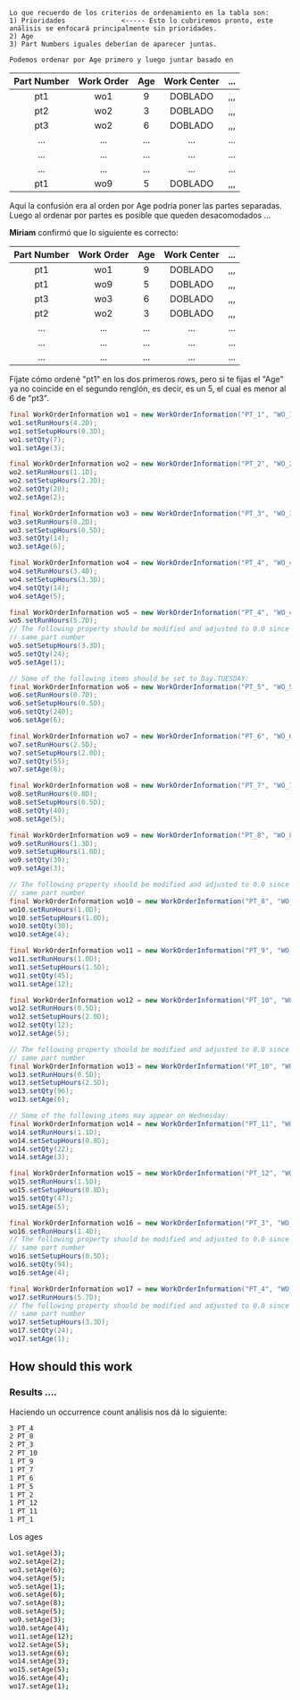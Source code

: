     Lo que recuerdo de los criterios de ordenamiento en la tabla son:
    1) Prioridades              <----- Esto lo cubriremos pronto, este análisis se enfocará principalmente sin prioridades.
    2) Age
    3) Part Numbers iguales deberían de aparecer juntas. 

    Podemos ordenar por Age primero y luego juntar basado en 

|Part Number|Work Order|Age|Work Center|...|
|:----------:|:-----:|:---:|:-----:|:---:|
|pt1       | wo1       |9|DOBLADO|,,,|
|pt2       | wo2       |3|DOBLADO|,,,|
|pt3       | wo2       |6|DOBLADO|,,,|
|...       | ...       |...|...|...|
|...       | ...       |...|...|...|
|...       | ...       |...|...|...|
|pt1       | wo9       |5|DOBLADO|,,,|

Aquí la confusión era al orden por Age podría poner las partes separadas.
Luego al ordenar por partes es posible que queden desacomodados ...

**Miriam** confirmó que lo siguiente es correcto:

|Part Number|Work Order|Age|Work Center|...|
|:----------:|:-----:|:---:|:-----:|:---:|
|pt1       | wo1       |9|DOBLADO|,,,|
|pt1       | wo9       |5|DOBLADO|,,,|
|pt3       | wo3       |6|DOBLADO|,,,|
|pt2       | wo2       |3|DOBLADO|,,,|
|...       | ...       |...|...|...|
|...       | ...       |...|...|...|
|...       | ...       |...|...|...|

Fíjate cómo ordené "pt1" en los dos primeros rows, pero si te fijas el "Age" ya no coincide en el segundo renglón, es decir, es un 5, el cual es menor al 6 de "pt3". 

```java
final WorkOrderInformation wo1 = new WorkOrderInformation("PT_1", "WO_1");
wo1.setRunHours(4.2D);
wo1.setSetupHours(0.3D);
wo1.setQty(7);
wo1.setAge(3);
```

```java
final WorkOrderInformation wo2 = new WorkOrderInformation("PT_2", "WO_2");
wo2.setRunHours(1.1D);
wo2.setSetupHours(2.3D);
wo2.setQty(20);
wo2.setAge(2);
```

```java
final WorkOrderInformation wo3 = new WorkOrderInformation("PT_3", "WO_3");
wo3.setRunHours(0.2D);
wo3.setSetupHours(0.5D);
wo3.setQty(14);
wo3.setAge(6);
```

```java
final WorkOrderInformation wo4 = new WorkOrderInformation("PT_4", "WO_4");
wo4.setRunHours(3.4D);
wo4.setSetupHours(3.3D);
wo4.setQty(14);
wo4.setAge(5);
```

```java
final WorkOrderInformation wo5 = new WorkOrderInformation("PT_4", "WO_4");
wo5.setRunHours(5.7D);
// The following property should be modified and adjusted to 0.0 since the previous item shares the
// same part number
wo5.setSetupHours(3.3D);
wo5.setQty(24);
wo5.setAge(1);
```

```java
// Some of the following items should be set to Day.TUESDAY:
final WorkOrderInformation wo6 = new WorkOrderInformation("PT_5", "WO_5");
wo6.setRunHours(0.7D);
wo6.setSetupHours(0.5D);
wo6.setQty(240);
wo6.setAge(6);
```

```java
final WorkOrderInformation wo7 = new WorkOrderInformation("PT_6", "WO_6");
wo7.setRunHours(2.5D);
wo7.setSetupHours(2.0D);
wo7.setQty(55);
wo7.setAge(8);
```

```java
final WorkOrderInformation wo8 = new WorkOrderInformation("PT_7", "WO_7");
wo8.setRunHours(0.8D);
wo8.setSetupHours(0.5D);
wo8.setQty(40);
wo8.setAge(5);
```

```java
final WorkOrderInformation wo9 = new WorkOrderInformation("PT_8", "WO_8");
wo9.setRunHours(1.3D);
wo9.setSetupHours(1.0D);
wo9.setQty(39);
wo9.setAge(3);
```

```java
// The following property should be modified and adjusted to 0.0 since the previous item shares the
// same part number
final WorkOrderInformation wo10 = new WorkOrderInformation("PT_8", "WO_8");
wo10.setRunHours(1.0D);
wo10.setSetupHours(1.0D);
wo10.setQty(30);
wo10.setAge(4);
```

```java
final WorkOrderInformation wo11 = new WorkOrderInformation("PT_9", "WO_9");
wo11.setRunHours(1.0D);
wo11.setSetupHours(1.5D);
wo11.setQty(45);
wo11.setAge(12);
```

```java
final WorkOrderInformation wo12 = new WorkOrderInformation("PT_10", "WO_10");
wo12.setRunHours(0.5D);
wo12.setSetupHours(2.0D);
wo12.setQty(12);
wo12.setAge(5);
```

```java
// The following property should be modified and adjusted to 0.0 since the previous item shares the
// same part number
final WorkOrderInformation wo13 = new WorkOrderInformation("PT_10", "WO_11");
wo13.setRunHours(0.5D);
wo13.setSetupHours(2.5D);
wo13.setQty(96);
wo13.setAge(6);
```

```java
// Some of the following items may appear on Wednesday:
final WorkOrderInformation wo14 = new WorkOrderInformation("PT_11", "WO_12");
wo14.setRunHours(1.1D);
wo14.setSetupHours(0.8D);
wo14.setQty(22);
wo14.setAge(3);
```

```java
final WorkOrderInformation wo15 = new WorkOrderInformation("PT_12", "WO_13");
wo15.setRunHours(1.5D);
wo15.setSetupHours(0.8D);
wo15.setQty(47);
wo15.setAge(5);
```

```java
final WorkOrderInformation wo16 = new WorkOrderInformation("PT_3", "WO_3");
wo16.setRunHours(1.4D);
// The following property should be modified and adjusted to 0.0 since the previous item shares the
// same part number
wo16.setSetupHours(0.5D);
wo16.setQty(94);
wo16.setAge(4);
```

```java
final WorkOrderInformation wo17 = new WorkOrderInformation("PT_4", "WO_4");
wo17.setRunHours(5.7D);
// The following property should be modified and adjusted to 0.0 since the previous item shares the
// same part number
wo17.setSetupHours(3.3D);
wo17.setQty(24);
wo17.setAge(1);
```

## How should this work

### Results ....

Haciendo un occurrence count análisis nos dá lo siguiente:
```bash
3 PT_4
2 PT_8
2 PT_3
2 PT_10
1 PT_9
1 PT_7
1 PT_6
1 PT_5
1 PT_2
1 PT_12
1 PT_11
1 PT_1
```

Los ages

```bash
wo1.setAge(3);
wo2.setAge(2);
wo3.setAge(6);
wo4.setAge(5);
wo5.setAge(1);
wo6.setAge(6);
wo7.setAge(8);
wo8.setAge(5);
wo9.setAge(3);
wo10.setAge(4);
wo11.setAge(12);
wo12.setAge(5);
wo13.setAge(6);
wo14.setAge(3);
wo15.setAge(5);
wo16.setAge(4);
wo17.setAge(1);
```


